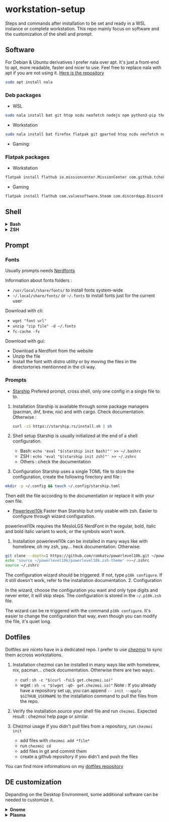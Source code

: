 # workstation-setup

Steps and commands after installation to be set and ready in a WSL instance or complete workstation. This repo mainly focus on software and the customization of the shell and prompt.

## Software

For Debian & Ubuntu derivatives I prefer nala over apt. It's just a front-end to apt, more readable, faster and nicer to use. Feel free to replace nala with apt if you are not using it. [Here is the repository](https://gitlab.com/volian/nala)

```sh
sudo apt install nala
```

### Deb packages

- WSL

```sh
sudo nala install bat git htop ncdu neofetch nodejs npm python3-pip thefuck tldr vim vscode wget zip fzf
```

- Workstation

```sh
sudo nala install bat firefox flatpak git gparted htop ncdu neofetch nodejs npm python3-pip software-properties-common thefuck tldr vim wget zip fzf
```

- Gaming:

### Flatpak packages

- Workstation

```sh
flatpak install flathub io.missioncenter.MissionCenter com.github.tchx84.Flatseal com.visualstudio.code org.onlyoffice.desktopeditors org.videolan.VLC org.filezillaproject.Filezilla com.getpostman.Postman org.kde.krita com.usebottles.bottles com.github.jeromerobert.pdfarranger
```

- Gaming

```sh
flatpak install flathub com.valvesoftware.Steam com.discordapp.Discord com.heroicgameslauncher.hgl net.lutris.Lutris
```

## Shell

<details>
<summary><b>Bash</b></summary>

Installed by default, I don't customize it, just the .bashrc.
</details>

<details>
<summary><b>ZSH</b></summary>

Prefered shell, not using oh-my-zsh. I prefer to include plugins manually in the .zshrc.

### [Installation](https://github.com/ohmyzsh/ohmyzsh/wiki/Installing-ZSH)

1. Installation:
ZSH is available through a lot of package managers (apt, pacman, dnf...) check documentation. For debian based distros :

    ```sh
    sudo nala install zsh
    ```

2. Verify installation by running `zsh --version`
3. Make it the default shell with `chsh -s $(which zsh)` or `sudo lchsh $USER` if the distro is Fedora.
4. Log out and log back in again to use your new default shell.
5. Test that it worked with `echo $SHELL`. Expected result: `/bin/zsh` or similar.
6. Test with `$SHELL --version`. Expected result: 'zsh 5.8' or similar

### Plugins

- [autosuggestions](https://github.com/zsh-users/zsh-autosuggestions)

```sh
git clone https://github.com/zsh-users/zsh-autosuggestions ~/.zsh/zsh-autosuggestions
echo "source ~/.zsh/zsh-autosuggestions/zsh-autosuggestions.zsh" >> ${ZDOTDIR:-$HOME}/.zshrc
```

- [syntax-highlighting](https://github.com/zsh-users/zsh-syntax-highlighting)

```sh
git clone https://github.com/zsh-users/zsh-syntax-highlighting ~/.zsh/zsh-syntax-highlighting
echo "source ~/.zsh/zsh-syntax-highlighting/zsh-syntax-highlighting.zsh" >> ${ZDOTDIR:-$HOME}/.zshrc
```

- tab completions - add `autoload -Uz compinit && compinit` to your `.zshrc` file

</details>

## Prompt

### Fonts

Usually prompts needs [Nerdfonts](https://www.nerdfonts.com/)

Information about fonts folders :

- `/usr/local/share/fonts/` to install fonts system-wide
- `~/.local/share/fonts/` or `~/.fonts` to install fonts just for the current user

Download with cli:

- `wget "font url"`
- `unzip "zip file" -d ~/.fonts`
- `fc-cache -fv`

Download with gui:

- Download a Nerdfont from the website
- Unzip the file
- Install the font with distro utility or by moving the files in the directortories mentionned in the cli way.

### Prompts

- [Starship](https://starship.rs/)
Prefered prompt, cross shell, only one config in a single file to to.

1. Installation
Starship is available through some package managers (pacman, dnf, brew, nix) and with cargo. Check documentation. Otherwise :

    ```sh
    curl -sS https://starship.rs/install.sh | sh
    ```

2. Shell setup
Starship is usually initialized at the end of a shell configuration.
    - Bash: ```echo 'eval "$(starship init bash)"' >> ~/.bashrc```
    - ZSH : ```echo 'eval "$(starship init zsh)"' >> ~/.zshrc```
    - Others : check the documentation
3. Configuration
Starship uses a single TOML file to store the configuration, create the following firectory and file :

```sh
mkdir -p ~/.config && touch ~/.config/starship.toml
```

Then edit the file according to the documentation or replace it with your own file.

- [Powerlevel10k](https://github.com/romkatv/powerlevel10k)
Faster than Starship but only usable with zsh. Easier to configure through wizard configuration.

powerlevel10k requires the MesloLGS NerdFont in the regular, bold, italic and bold italic variant to work, or the symbols won't work.

1. Installation
powerlevel10k can be installed in many ways like with homebrew, oh my zsh, yay... heck documentation. Otherwise:

```sh
git clone --depth=1 https://github.com/romkatv/powerlevel10k.git ~/powerlevel10k
echo 'source ~/powerlevel10k/powerlevel10k.zsh-theme' >>~/.zshrc
source ~/.zshrc
```

The configuration wizard should be triggered. If not, type `p10k configure`. If it still doesn't work, refer to the installation documentation.
2. Configuration

In the wizard, choose the configuration you want and only type digits and never enter, it will skip steps.
The configuration is stored in the `~/.p10k.zsh` file.

The wizard can be re triggered with the command `p10k configure`. It's easier to change the configuration that way, even though you can modify the file, it's quiet long.

## Dotfiles

Dotfiles are niceto have in a dedicated repo. I prefer to use [chezmoi](https://www.chezmoi.io/) to sync them accross workstations.

1. Installation
chezmoi can be installed in many ways like with homebrew, nix, pacman... check documentation. Otherwise there are two ways:.
    - curl : ```sh -c "$(curl -fsLS get.chezmoi.io)"```
    - wget : ```sh -c "$(wget -qO- get.chezmoi.io)"```
Note : If you already have a repository set up, you can append `-- init --apply $GITHUB_USERNAME` to the installation command to pull the files from the repo.

2. Verify the installation
source your shell file and run `chezmoi`. Expected result : chezmoi help page or similar.

3. Chezmoi usage
If you didn't pull files from a repository, run `chezmoi init`

    - add files with `chezmoi add *file*`
    - run `chezmoi cd`
    - add files in git and commit them
    - create a github repository if you didn't and push the files

You can find more informations on my [dotfiles repository](https://github.com/DrPulse/dotfiles)

## DE customization

Depanding on the Desktop Environment, some additional software can be needed to customize it.
<details>
<summary><b>Gnome</b></summary>

### Gnome software

```sh
sudo nala install gnome-tweaks gnome-shell-extensions
```

```sh
flatpak install com.mattjakeman.ExtensionManager io.github.realmazharhussain.GdmSettings
```

### Extensions

- [Blur my shell](https://extensions.gnome.org/extension/3193/blur-my-shell/)
- [Caffeine](https://extensions.gnome.org/extension/517/caffeine/)
- GDM Settings - Installed with flatpak
- [Net Speed Simplified](https://extensions.gnome.org/extension/3724/net-speed-simplified/)
- [User Themes](https://extensions.gnome.org/extension/19/user-themes/)
- [Vitals](https://extensions.gnome.org/extension/1460/vitals/)

</details>

<details>
<summary><b>Plasma</b></summary>

</details>
